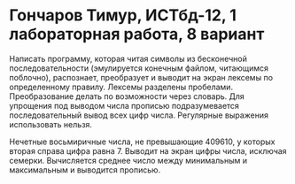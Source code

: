 # Гончаров Тимур, ИСТбд-12, 1 лабораторная работа, 8 вариант

Написать программу, которая читая символы из бесконечной последовательности (эмулируется конечным файлом, читающимся поблочно),
распознает, преобразует и выводит на экран лексемы по определенному правилу.
Лексемы разделены пробелами. Преобразование делать по возможности через словарь.
Для упрощения под выводом числа прописью подразумевается последовательный вывод всех цифр числа.
Регулярные выражения использовать нельзя.

Нечетные восьмиричные числа, не превышающие 409610, у которых вторая справа цифра равна 7.
Выводит на экран цифры числа, исключая семерки.
Вычисляется среднее число между минимальным и максимальным и выводится прописью.
